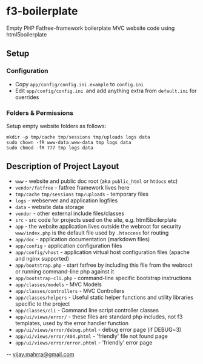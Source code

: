# f3-boilerplate

Empty PHP Fatfree-framework boilerplate MVC website code using html5boilerplate

## Setup

### Configuration
 - Copy `app/config/config.ini.example` to `config.ini`
 - Edit `app/config/config.ini `and add anything extra from `default.ini` for overrides

### Folders & Permissions
Setup empty website folders as follows:

```
mkdir -p tmp/cache tmp/sessions tmp/uploads logs data
sudo chown -fR www-data:www-data tmp logs data
sudo chmod -fR 777 tmp logs data
```

## Description of Project Layout

 * `www` - website and public doc root (aka `public_html` or `htdocs` etc)
 * `vendor/fatfree` - fatfree framework lives here
 * `tmp/cache` `tmp/sessions` `tmp/uploads` - temporary files
 * `logs` - webserver and application logfiles
 * `data` - website data storage
 * `vendor` - other external include files/classes
 * `src` - src code for projects used on the site, e.g. html5boilerplate
 * `app` - the website application lives outside the webroot for security `www/index.php` is the default file used by `.htaccess` for routing
 * `app/doc` - application documentation (markdown files)
 * `app/config` - application configuration files
 * `app/config/vhost` - application virtual host configuration files (apache and nginx supported)
 * `app/bootstrap.php` - start fatfree by including this file from the webroot or running command-line php against it
 * `app/bootstrap-cli.php` - command-line specific bootstrap instructions
 * `app/classes/models` - MVC Models
 * `app/classes/controllers` - MVC Controllers
 * `app/classes/helpers` - Useful static helper functions and utility libraries specific to the project
 * `app/classes/cli` - Command line script controller classes
 * `app/ui/views/error/` - these files are standard php includes, not f3 templates, used by the error handler function
 * `app/ui/views/error/debug.phtml` - debug error page (if DEBUG=3)
 * `app/ui/views/error/404.phtml` - 'friendly' file not found page
 * `app/ui/views/error/error.phtml` - 'friendly' error page

--
vijay.mahrra@gmail.com
